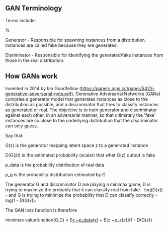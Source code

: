 ## GAN Terminology

Terms include:

%

Generator - Responsible for spawning instances from a distribution. Instances are called fake because they are generated.

Disriminator - Responsible for identifying the generated/fake instances from those in the real distribution.

## How GANs work

Invented in 2014 by Ian Goodfellow (https://papers.nips.cc/paper/5423-generative-adversarial-nets.pdf), Generative Adversarial Networks (GANs) comprise a generator model that generates instances as close to the distribution as possible, and a discriminator that tries to classify instances as generated or real. The objective is to train generator and discriminator against each other, in an adversarial manner, so that ultimately the 'fake' instances are so close to the underlying distribution that the discriminator can only guess.

Say that:

G(z) is the generator mapping latent space z to a generated instance

D(G(z)) is the estimated probability (scalar) that what G(z) output is fake

p_data is the probability distribution of real data

p_g is the probability distribution estimated by G

The generator G and discriminator D are playing a minimax game; D is trying to maximize the probably that it can classify real from fake - log(D(x)) - and G is trying to minimize the probability that D can classify correctly - log(1 - D(G(x)). 

The GAN loss function is therefore

mimimax valuefunction(G,D) = E[x ~p_data(x)](log(D(x))) + E[z ~p_z(z)](1 - D(G(z))
